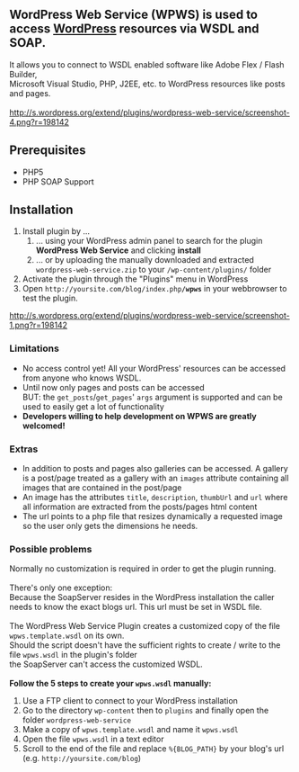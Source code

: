## WordPress Web Service (WPWS) is used to access [WordPress](http://wordpress.org/) resources via WSDL and SOAP. ##
It allows you to connect to WSDL enabled software like Adobe Flex / Flash Builder,<br>
Microsoft Visual Studio, PHP, J2EE, etc. to WordPress resources like posts and pages.<br>
<br>
<a href='http://s.wordpress.org/extend/plugins/wordpress-web-service/screenshot-4.png?r=198142'>http://s.wordpress.org/extend/plugins/wordpress-web-service/screenshot-4.png?r=198142</a>

<h2>Prerequisites</h2>
<ul><li>PHP5<br>
</li><li>PHP SOAP Support</li></ul>

<h2>Installation</h2>
<ol><li>Install plugin by ...<br>
<ol><li>... using your WordPress admin panel to search for the plugin <b>WordPress Web Service</b> and clicking <b>install</b>
</li><li>... or by uploading the manually downloaded and extracted <code>wordpress-web-service.zip</code> to your <code>/wp-content/plugins/</code> folder<br>
</li></ol></li><li>Activate the plugin through the "Plugins" menu in WordPress<br>
</li><li>Open <code>http://yoursite.com/blog/index.php</code><b><code>/wpws</code></b> in your webbrowser to test the plugin.</li></ol>

<a href='http://s.wordpress.org/extend/plugins/wordpress-web-service/screenshot-1.png?r=198142'>http://s.wordpress.org/extend/plugins/wordpress-web-service/screenshot-1.png?r=198142</a>

<h3>Limitations</h3>
<ul><li>No access control yet! All your WordPress' resources can be accessed from anyone who knows WSDL.<br>
</li><li>Until now only pages and posts can be accessed<br>BUT: the <code>get_posts</code>/<code>get_pages</code>' <code>args</code> argument is supported and can be used to easily get a lot of functionality<br>
</li><li><b>Developers willing to help development on WPWS are greatly welcomed!</b></li></ul>

<h3>Extras</h3>
<ul><li>In addition to posts and pages also galleries can be accessed. A gallery is a post/page treated as a gallery with an <code>images</code> attribute containing all images that are contained in the post/page<br>
</li><li>An image has the attributes <code>title</code>, <code>description</code>, <code>thumbUrl</code> and <code>url</code> where all information are extracted from the posts/pages html content<br>
</li><li>The url points to a php file that resizes dynamically a requested image so the user only gets the dimensions he needs.</li></ul>

<h3>Possible problems</h3>
Normally no customization is required in order to get the plugin running.<br>
<br>
There's only one exception:<br>
Because the SoapServer resides in the WordPress installation the caller<br>
needs to know the exact blogs url. This url must be set in WSDL file.<br>
<br>
The WordPress Web Service Plugin creates a customized copy of the file <code>wpws.template.wsdl</code> on its own.<br>
Should the script doesn't have the sufficient rights to create / write to the file <code>wpws.wsdl</code> in the plugin's folder<br>
the SoapServer can't access the customized WSDL.<br>
<br>
<b>Follow the 5 steps to create your <code>wpws.wsdl</code> manually:</b>
<ol><li>Use a FTP client to connect to your WordPress installation<br>
</li><li>Go to the directory <code>wp-content</code> then to <code>plugins</code> and finally open the folder <code>wordpress-web-service</code>
</li><li>Make a copy of <code>wpws.template.wsdl</code> and name it <code>wpws.wsdl</code>
</li><li>Open the file <code>wpws.wsdl</code> in a text editor<br>
</li><li>Scroll to the end of the file and replace <code>%{BLOG_PATH}</code> by your blog's url (e.g. <code>http://yoursite.com/blog</code>)